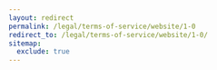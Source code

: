 ```yaml
---
layout: redirect
permalink: /legal/terms-of-service/website/1-0
redirect_to: /legal/terms-of-service/website/1-0/
sitemap:
  exclude: true
---
```

